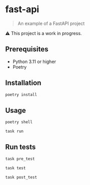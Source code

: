 # fast-api
> An example of a FastAPI project

:warning: This project is a work in progress.

## Prerequisites

- Python 3.11 or higher
- Poetry

## Installation

```sh
poetry install
```

## Usage

```sh
poetry shell
```

```sh
task run
```

## Run tests

```sh
task pre_test
```

```sh
task test
```

```sh
task post_test
```

